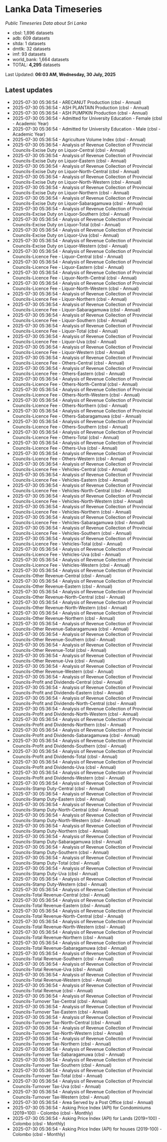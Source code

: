 # Lanka Data Timeseries
*Public Timeseries Data about Sri Lanka*

* cbsl: 1,896 datasets
* adb: 609 datasets
* sltda: 1 datasets
* dmtlk: 32 datasets
* imf: 93 datasets
* world_bank: 1,664 datasets
* TOTAL: **4,295** datasets

Last Updated: **06:03 AM, Wednesday, 30 July, 2025**

## Latest updates

* 2025-07-30 05:36:54 - ARECANUT Production (cbsl - Annual)
* 2025-07-30 05:36:54 - ASH PLANTAIN Production (cbsl - Annual)
* 2025-07-30 05:36:54 - ASH PUMPKIN Production (cbsl - Annual)
* 2025-07-30 05:36:54 - Admitted for University Education - Female (cbsl - Academic Year)
* 2025-07-30 05:36:54 - Admitted for University Education - Male (cbsl - Academic Year)
* 2025-07-30 05:36:54 - Agriculture Volume Index (cbsl - Annual)
* 2025-07-30 05:36:54 - Analysis of Revenue Collection of Provincial Councils-Excise Duty on Liquor-Central (cbsl - Annual)
* 2025-07-30 05:36:54 - Analysis of Revenue Collection of Provincial Councils-Excise Duty on Liquor-Eastern (cbsl - Annual)
* 2025-07-30 05:36:54 - Analysis of Revenue Collection of Provincial Councils-Excise Duty on Liquor-North-Central (cbsl - Annual)
* 2025-07-30 05:36:54 - Analysis of Revenue Collection of Provincial Councils-Excise Duty on Liquor-North-Western (cbsl - Annual)
* 2025-07-30 05:36:54 - Analysis of Revenue Collection of Provincial Councils-Excise Duty on Liquor-Northern (cbsl - Annual)
* 2025-07-30 05:36:54 - Analysis of Revenue Collection of Provincial Councils-Excise Duty on Liquor-Sabaragamuwa (cbsl - Annual)
* 2025-07-30 05:36:54 - Analysis of Revenue Collection of Provincial Councils-Excise Duty on Liquor-Southern (cbsl - Annual)
* 2025-07-30 05:36:54 - Analysis of Revenue Collection of Provincial Councils-Excise Duty on Liquor-Total (cbsl - Annual)
* 2025-07-30 05:36:54 - Analysis of Revenue Collection of Provincial Councils-Excise Duty on Liquor-Uva (cbsl - Annual)
* 2025-07-30 05:36:54 - Analysis of Revenue Collection of Provincial Councils-Excise Duty on Liquor-Western (cbsl - Annual)
* 2025-07-30 05:36:54 - Analysis of Revenue Collection of Provincial Councils-Licence Fee - Liquor-Central (cbsl - Annual)
* 2025-07-30 05:36:54 - Analysis of Revenue Collection of Provincial Councils-Licence Fee - Liquor-Eastern (cbsl - Annual)
* 2025-07-30 05:36:54 - Analysis of Revenue Collection of Provincial Councils-Licence Fee - Liquor-North-Central (cbsl - Annual)
* 2025-07-30 05:36:54 - Analysis of Revenue Collection of Provincial Councils-Licence Fee - Liquor-North-Western (cbsl - Annual)
* 2025-07-30 05:36:54 - Analysis of Revenue Collection of Provincial Councils-Licence Fee - Liquor-Northern (cbsl - Annual)
* 2025-07-30 05:36:54 - Analysis of Revenue Collection of Provincial Councils-Licence Fee - Liquor-Sabaragamuwa (cbsl - Annual)
* 2025-07-30 05:36:54 - Analysis of Revenue Collection of Provincial Councils-Licence Fee - Liquor-Southern (cbsl - Annual)
* 2025-07-30 05:36:54 - Analysis of Revenue Collection of Provincial Councils-Licence Fee - Liquor-Total (cbsl - Annual)
* 2025-07-30 05:36:54 - Analysis of Revenue Collection of Provincial Councils-Licence Fee - Liquor-Uva (cbsl - Annual)
* 2025-07-30 05:36:54 - Analysis of Revenue Collection of Provincial Councils-Licence Fee - Liquor-Western (cbsl - Annual)
* 2025-07-30 05:36:54 - Analysis of Revenue Collection of Provincial Councils-Licence Fee - Others-Central (cbsl - Annual)
* 2025-07-30 05:36:54 - Analysis of Revenue Collection of Provincial Councils-Licence Fee - Others-Eastern (cbsl - Annual)
* 2025-07-30 05:36:54 - Analysis of Revenue Collection of Provincial Councils-Licence Fee - Others-North-Central (cbsl - Annual)
* 2025-07-30 05:36:54 - Analysis of Revenue Collection of Provincial Councils-Licence Fee - Others-North-Western (cbsl - Annual)
* 2025-07-30 05:36:54 - Analysis of Revenue Collection of Provincial Councils-Licence Fee - Others-Northern (cbsl - Annual)
* 2025-07-30 05:36:54 - Analysis of Revenue Collection of Provincial Councils-Licence Fee - Others-Sabaragamuwa (cbsl - Annual)
* 2025-07-30 05:36:54 - Analysis of Revenue Collection of Provincial Councils-Licence Fee - Others-Southern (cbsl - Annual)
* 2025-07-30 05:36:54 - Analysis of Revenue Collection of Provincial Councils-Licence Fee - Others-Total (cbsl - Annual)
* 2025-07-30 05:36:54 - Analysis of Revenue Collection of Provincial Councils-Licence Fee - Others-Uva (cbsl - Annual)
* 2025-07-30 05:36:54 - Analysis of Revenue Collection of Provincial Councils-Licence Fee - Others-Western (cbsl - Annual)
* 2025-07-30 05:36:54 - Analysis of Revenue Collection of Provincial Councils-Licence Fee - Vehicles-Central (cbsl - Annual)
* 2025-07-30 05:36:54 - Analysis of Revenue Collection of Provincial Councils-Licence Fee - Vehicles-Eastern (cbsl - Annual)
* 2025-07-30 05:36:54 - Analysis of Revenue Collection of Provincial Councils-Licence Fee - Vehicles-North-Central (cbsl - Annual)
* 2025-07-30 05:36:54 - Analysis of Revenue Collection of Provincial Councils-Licence Fee - Vehicles-North-Western (cbsl - Annual)
* 2025-07-30 05:36:54 - Analysis of Revenue Collection of Provincial Councils-Licence Fee - Vehicles-Northern (cbsl - Annual)
* 2025-07-30 05:36:54 - Analysis of Revenue Collection of Provincial Councils-Licence Fee - Vehicles-Sabaragamuwa (cbsl - Annual)
* 2025-07-30 05:36:54 - Analysis of Revenue Collection of Provincial Councils-Licence Fee - Vehicles-Southern (cbsl - Annual)
* 2025-07-30 05:36:54 - Analysis of Revenue Collection of Provincial Councils-Licence Fee - Vehicles-Total (cbsl - Annual)
* 2025-07-30 05:36:54 - Analysis of Revenue Collection of Provincial Councils-Licence Fee - Vehicles-Uva (cbsl - Annual)
* 2025-07-30 05:36:54 - Analysis of Revenue Collection of Provincial Councils-Licence Fee - Vehicles-Western (cbsl - Annual)
* 2025-07-30 05:36:54 - Analysis of Revenue Collection of Provincial Councils-Other Revenue-Central (cbsl - Annual)
* 2025-07-30 05:36:54 - Analysis of Revenue Collection of Provincial Councils-Other Revenue-Eastern (cbsl - Annual)
* 2025-07-30 05:36:54 - Analysis of Revenue Collection of Provincial Councils-Other Revenue-North-Central (cbsl - Annual)
* 2025-07-30 05:36:54 - Analysis of Revenue Collection of Provincial Councils-Other Revenue-North-Western (cbsl - Annual)
* 2025-07-30 05:36:54 - Analysis of Revenue Collection of Provincial Councils-Other Revenue-Northern (cbsl - Annual)
* 2025-07-30 05:36:54 - Analysis of Revenue Collection of Provincial Councils-Other Revenue-Sabaragamuwa (cbsl - Annual)
* 2025-07-30 05:36:54 - Analysis of Revenue Collection of Provincial Councils-Other Revenue-Southern (cbsl - Annual)
* 2025-07-30 05:36:54 - Analysis of Revenue Collection of Provincial Councils-Other Revenue-Total (cbsl - Annual)
* 2025-07-30 05:36:54 - Analysis of Revenue Collection of Provincial Councils-Other Revenue-Uva (cbsl - Annual)
* 2025-07-30 05:36:54 - Analysis of Revenue Collection of Provincial Councils-Other Revenue-Western (cbsl - Annual)
* 2025-07-30 05:36:54 - Analysis of Revenue Collection of Provincial Councils-Profit and Dividends-Central (cbsl - Annual)
* 2025-07-30 05:36:54 - Analysis of Revenue Collection of Provincial Councils-Profit and Dividends-Eastern (cbsl - Annual)
* 2025-07-30 05:36:54 - Analysis of Revenue Collection of Provincial Councils-Profit and Dividends-North-Central (cbsl - Annual)
* 2025-07-30 05:36:54 - Analysis of Revenue Collection of Provincial Councils-Profit and Dividends-North-Western (cbsl - Annual)
* 2025-07-30 05:36:54 - Analysis of Revenue Collection of Provincial Councils-Profit and Dividends-Northern (cbsl - Annual)
* 2025-07-30 05:36:54 - Analysis of Revenue Collection of Provincial Councils-Profit and Dividends-Sabaragamuwa (cbsl - Annual)
* 2025-07-30 05:36:54 - Analysis of Revenue Collection of Provincial Councils-Profit and Dividends-Southern (cbsl - Annual)
* 2025-07-30 05:36:54 - Analysis of Revenue Collection of Provincial Councils-Profit and Dividends-Total (cbsl - Annual)
* 2025-07-30 05:36:54 - Analysis of Revenue Collection of Provincial Councils-Profit and Dividends-Uva (cbsl - Annual)
* 2025-07-30 05:36:54 - Analysis of Revenue Collection of Provincial Councils-Profit and Dividends-Western (cbsl - Annual)
* 2025-07-30 05:36:54 - Analysis of Revenue Collection of Provincial Councils-Stamp Duty-Central (cbsl - Annual)
* 2025-07-30 05:36:54 - Analysis of Revenue Collection of Provincial Councils-Stamp Duty-Eastern (cbsl - Annual)
* 2025-07-30 05:36:54 - Analysis of Revenue Collection of Provincial Councils-Stamp Duty-North-Central (cbsl - Annual)
* 2025-07-30 05:36:54 - Analysis of Revenue Collection of Provincial Councils-Stamp Duty-North-Western (cbsl - Annual)
* 2025-07-30 05:36:54 - Analysis of Revenue Collection of Provincial Councils-Stamp Duty-Northern (cbsl - Annual)
* 2025-07-30 05:36:54 - Analysis of Revenue Collection of Provincial Councils-Stamp Duty-Sabaragamuwa (cbsl - Annual)
* 2025-07-30 05:36:54 - Analysis of Revenue Collection of Provincial Councils-Stamp Duty-Southern (cbsl - Annual)
* 2025-07-30 05:36:54 - Analysis of Revenue Collection of Provincial Councils-Stamp Duty-Total (cbsl - Annual)
* 2025-07-30 05:36:54 - Analysis of Revenue Collection of Provincial Councils-Stamp Duty-Uva (cbsl - Annual)
* 2025-07-30 05:36:54 - Analysis of Revenue Collection of Provincial Councils-Stamp Duty-Western (cbsl - Annual)
* 2025-07-30 05:36:54 - Analysis of Revenue Collection of Provincial Councils-Total Revenue-Central (cbsl - Annual)
* 2025-07-30 05:36:54 - Analysis of Revenue Collection of Provincial Councils-Total Revenue-Eastern (cbsl - Annual)
* 2025-07-30 05:36:54 - Analysis of Revenue Collection of Provincial Councils-Total Revenue-North-Central (cbsl - Annual)
* 2025-07-30 05:36:54 - Analysis of Revenue Collection of Provincial Councils-Total Revenue-North-Western (cbsl - Annual)
* 2025-07-30 05:36:54 - Analysis of Revenue Collection of Provincial Councils-Total Revenue-Northern (cbsl - Annual)
* 2025-07-30 05:36:54 - Analysis of Revenue Collection of Provincial Councils-Total Revenue-Sabaragamuwa (cbsl - Annual)
* 2025-07-30 05:36:54 - Analysis of Revenue Collection of Provincial Councils-Total Revenue-Southern (cbsl - Annual)
* 2025-07-30 05:36:54 - Analysis of Revenue Collection of Provincial Councils-Total Revenue-Uva (cbsl - Annual)
* 2025-07-30 05:36:54 - Analysis of Revenue Collection of Provincial Councils-Total Revenue-Western (cbsl - Annual)
* 2025-07-30 05:36:54 - Analysis of Revenue Collection of Provincial Councils-Total Revenue (cbsl - Annual)
* 2025-07-30 05:36:54 - Analysis of Revenue Collection of Provincial Councils-Turnover Tax-Central (cbsl - Annual)
* 2025-07-30 05:36:54 - Analysis of Revenue Collection of Provincial Councils-Turnover Tax-Eastern (cbsl - Annual)
* 2025-07-30 05:36:54 - Analysis of Revenue Collection of Provincial Councils-Turnover Tax-North-Central (cbsl - Annual)
* 2025-07-30 05:36:54 - Analysis of Revenue Collection of Provincial Councils-Turnover Tax-North-Western (cbsl - Annual)
* 2025-07-30 05:36:54 - Analysis of Revenue Collection of Provincial Councils-Turnover Tax-Northern (cbsl - Annual)
* 2025-07-30 05:36:54 - Analysis of Revenue Collection of Provincial Councils-Turnover Tax-Sabaragamuwa (cbsl - Annual)
* 2025-07-30 05:36:54 - Analysis of Revenue Collection of Provincial Councils-Turnover Tax-Southern (cbsl - Annual)
* 2025-07-30 05:36:54 - Analysis of Revenue Collection of Provincial Councils-Turnover Tax-Total (cbsl - Annual)
* 2025-07-30 05:36:54 - Analysis of Revenue Collection of Provincial Councils-Turnover Tax-Uva (cbsl - Annual)
* 2025-07-30 05:36:54 - Analysis of Revenue Collection of Provincial Councils-Turnover Tax-Western (cbsl - Annual)
* 2025-07-30 05:36:54 - Area Served by a Post Office (cbsl - Annual)
* 2025-07-30 05:36:54 - Asking Price Index (API) for Condominiums (2019=100) - Colombo (cbsl - Monthly)
* 2025-07-30 05:36:54 - Asking Price Index (API) for Lands (2019=100) - Colombo (cbsl - Monthly)
* 2025-07-30 05:36:54 - Asking Price Index (API) for houses (2019-100) - Colombo (cbsl - Monthly)